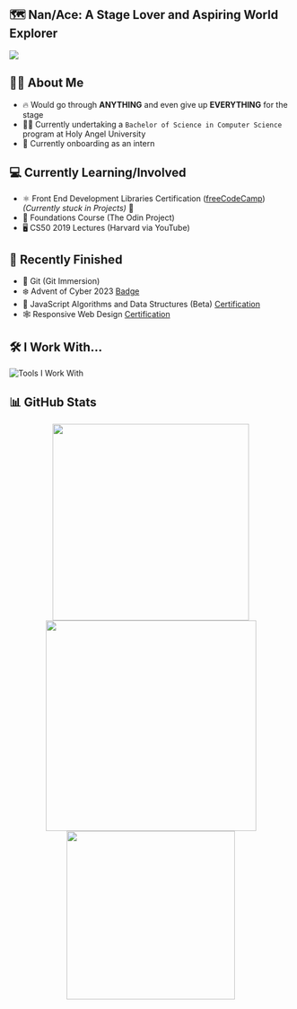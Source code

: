 ## 🗺️ Nan/Ace: A Stage Lover and Aspiring World Explorer

<img src="https://github.com/map-soriano/map-soriano/assets/68729612/648c3df5-f07e-4a3d-b303-dce5e600ce69">

<!-- ORIGINAL IMAGE
<img src="https://github.com/map-soriano/map-soriano/assets/68729612/aa73405a-3d60-4c83-a61d-9e4324ab1c0e">
-->

<!-- MARKDOWN FORMAT
![MAPS_Header_Cropped](https://github.com/map-soriano/map-soriano/assets/68729612/648c3df5-f07e-4a3d-b303-dce5e600ce69)
![MAPS_Header](https://github.com/map-soriano/map-soriano/assets/68729612/aa73405a-3d60-4c83-a61d-9e4324ab1c0e)
-->

<!-- ORIGINAL QUOTE
_`Life is what happens when you are busy making other plans.`_ <br>
_- Alan Saunders_
-->

## 👨‍💻 About Me
- 🔥 Would go through **ANYTHING** and even give up **EVERYTHING** for the stage
- 👨‍🎓 Currently undertaking a `Bachelor of Science in Computer Science` program at Holy Angel University
- 🐣 Currently onboarding as an intern

## 💻 Currently Learning/Involved
- ⚛️ Front End Development Libraries Certification ([freeCodeCamp](https://freecodecamp.org/map-soriano)) _(Currently stuck in Projects)_ 🥹
- 🌱 Foundations Course (The Odin Project)
- 🖥️ CS50 2019 Lectures (Harvard via YouTube)

## 🏁 Recently Finished
- 🔄 Git (Git Immersion)
- ❄️ Advent of Cyber 2023 [Badge](https://tryhackme.com/mapsoriano/badges/adventofcyber5)
- 🧮 JavaScript Algorithms and Data Structures (Beta) [Certification](https://www.freecodecamp.org/certification/map-soriano/javascript-algorithms-and-data-structures)
- 🕸️ Responsive Web Design [Certification](https://www.freecodecamp.org/certification/map-soriano/responsive-web-design)

## 🛠️ I Work With...
<img src="https://skillicons.dev/icons?i=html,css,javascript,python,java,kotlin,firebase,vscode,androidstudio,git,github" alt="Tools I Work With">

## 📊 GitHub Stats
<div align="center">
  <img width=350 src="https://github-readme-stats.vercel.app/api?username=map-soriano&theme=nightowl&show_icons=true&border_radius=20&hide_border=true&count_private=true&rank_icon=github">
  <img width=375 src="https://github-readme-streak-stats.herokuapp.com/?user=map-soriano&theme=nightowl&hide_border=true&border_radius=20"> <br>
  <img width=300 src="https://github-readme-stats.vercel.app/api/top-langs/?username=map-soriano&theme=nightowl&show_icons=true&hide_border=true&layout=compact&border_radius=20"> 
</div>

<!-- MARKDOWN FORMAT
![map-soriano's Stats](https://github-readme-stats.vercel.app/api?username=map-soriano&theme=nightowl&show_icons=true&hide_border=true&count_private=true)
![map-soriano's Streak](https://github-readme-streak-stats.herokuapp.com/?user=map-soriano&theme=nightowl&hide_border=true)
![map-soriano's Top Languages](https://github-readme-stats.vercel.app/api/top-langs/?username=map-soriano&theme=nightowl&show_icons=true&hide_border=true&layout=compact)
-->

<!--
**map-soriano/map-soriano** is a ✨ _special_ ✨ repository because its `README.md` (this file) appears on your GitHub profile.

Here are some ideas to get you started:

- 🔭 I’m currently working on ...
- 🌱 I’m currently learning ...
- 👯 I’m looking to collaborate on ...
- 🤔 I’m looking for help with ...
- 💬 Ask me about ...
- 📫 How to reach me: ...
- 😄 Pronouns: ...
- ⚡ Fun fact: ...
-->
